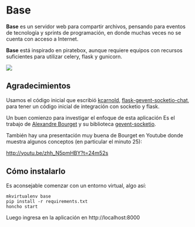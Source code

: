 Base
====

**Base** es un servidor web para compartir archivos, pensando para eventos de
tecnología y sprints de programación, en donde muchas veces no se cuenta con
acceso a Internet.

**Base** está inspirado en piratebox, aunque requiere equipos con recursos
suficientes para utilizar celery, flask y gunicorn.

![](https://raw.github.com/hugoruscitti/base/master/preview.png)


Agradecimientos
---------------

Usamos el código inicial que escribió [kcarnold](https://github.com/kcarnold),
[flask-gevent-socketio-chat](https://github.com/kcarnold/flask-gevent-socketio-chat),
para tener un código inicial de integración con socketio y flask.


Un buen comienzo para investigar el enfoque de esta aplicación Es
el trabajo de [Alexandre Bourget](https://github.com/abourget) y su biblioteca
[gevent-socketio](https://github.com/abourget/gevent-socketio).

También hay una presentación muy buena de Bourget en Youtube donde
muestra algunos conceptos (en particular el minuto 25):

http://youtu.be/zhh_N5pmHBY?t=24m52s

Cómo instalarlo
---------------

Es aconsejable comenzar con un entorno virtual, algo así:

    mkvirtualenv base
    pip install -r requirements.txt
    honcho start

Luego ingresa en la aplicación en http://localhost:8000
